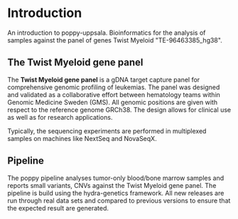 # Introduction

An introduction to poppy-uppsala.
Bioinformatics for the analysis of samples against the panel of genes Twist Myeloid "TE-96463385_hg38".

## The Twist Myeloid gene panel
The **Twist Myeloid gene panel** is a gDNA target capture panel for comprehensive genomic profiling of leukemias.
The panel was designed and validated as a collaborative effort between hematology teams within Genomic Medicine Sweden (GMS). 
All genomic positions are given with respect to the reference genome GRCh38.
The design allows for clinical use as well as for research applications.

Typically, the sequencing experiments are performed in multiplexed samples on machines like NextSeq and NovaSeqX.

## Pipeline
The poppy pipeline analyses tumor-only blood/bone marrow samples and reports small variants, CNVs against the Twist Myeloid gene panel.
The pipeline is build using the hydra-genetics framework. 
All new releases are run through real data sets and compared to previous versions to ensure that the expected result are generated.